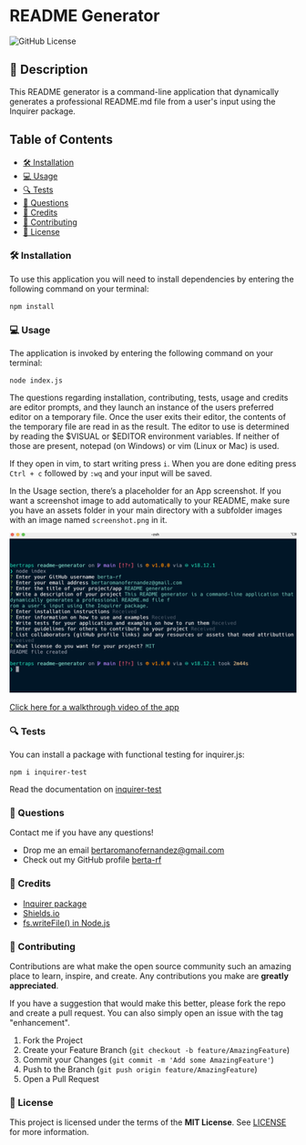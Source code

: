 # README Generator

![GitHub License](https://img.shields.io/badge/License-MIT-yellow.svg)



## 🎯 Description

This README generator is a command-line application that dynamically generates a professional README.md file from a user's input using the Inquirer package.


## Table of Contents

- [🛠 Installation](#-installation)
- [💻 Usage](#-usage)
- [🔍 Tests](#-tests)
- [💬 Questions](#-questions)
- [🤝 Credits](#-credits)
- [💪 Contributing](#-contributing)
- [📖 License](#-license)



### 🛠 Installation

To use this application you will need to install dependencies by entering the following command on your terminal:

```
npm install
```



### 💻 Usage

The application is invoked by entering the following command on your terminal:

```
node index.js
```

The questions regarding installation, contributing, tests, usage and credits are editor prompts, and they launch an instance of the users preferred editor on a temporary file. Once the user exits their editor, the contents of the temporary file are read in as the result. The editor to use is determined by reading the $VISUAL or $EDITOR environment variables. If neither of those are present, notepad (on Windows) or vim (Linux or Mac) is used.

If they open in vim, to start writing press ``i``. When you are done editing press ``Ctrl + c`` followed by ``:wq`` and your input will be saved.

In the Usage section, there’s a placeholder for an App screenshot. If you want a screenshot image to add automatically to your README, make sure you have an assets folder in your main directory with a subfolder images with an image named ``screenshot.png`` in it.

  
![App Screenshot](./assets/images/screenshot.png)

[Click here for a walkthrough video of the app](https://drive.google.com/file/d/1Yrybqn1N41OLQXA-ls77VCC1xrVq8M_K/view?usp=sharing)



### 🔍 Tests

You can install a package with functional testing for inquirer.js:

```
npm i inquirer-test
```

Read the documentation on [inquirer-test](https://www.npmjs.com/package/inquirer-test)




### 💬 Questions

Contact me if you have any questions!

- Drop me an email [bertaromanofernandez@gmail.com](mailto:bertaromanofernandez@gmail.com)
- Check out my GitHub profile [berta-rf](https://github.com/berta-rf)



### 🤝 Credits

* [Inquirer package](https://www.npmjs.com/package/inquirer)
* [Shields.io](https://shields.io/)
* [fs.writeFile() in Node.js](https://www.geeksforgeeks.org/node-js-fs-writefile-method/)



### 💪 Contributing

Contributions are what make the open source community such an amazing place to learn, inspire, and create. Any contributions you make are **greatly appreciated**.

If you have a suggestion that would make this better, please fork the repo and create a pull request. You can also simply open an issue with the tag "enhancement".

1. Fork the Project
2. Create your Feature Branch (`git checkout -b feature/AmazingFeature`)
3. Commit your Changes (`git commit -m 'Add some AmazingFeature'`)
4. Push to the Branch (`git push origin feature/AmazingFeature`)
5. Open a Pull Request



### 📖 License

This project is licensed under the terms of the **MIT License**. See [LICENSE](LICENSE) for more information.





